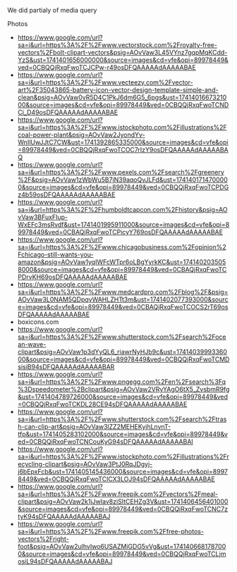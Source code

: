 We did partialy of media query





Photos
   - https://www.google.com/url?sa=i&url=https%3A%2F%2Fwww.vectorstock.com%2Froyalty-free-vectors%2Fbolt-clipart-vectors&psig=AOvVaw3L45VYnz7gqpMqKCdd-YzS&ust=1741401656000000&source=images&cd=vfe&opi=89978449&ved=0CBQQjRxqFwoTCJCPw-r49osDFQAAAAAdAAAAABAE
   - https://www.google.com/url?sa=i&url=https%3A%2F%2Fwww.vecteezy.com%2Fvector-art%2F35043865-battery-icon-vector-design-template-simple-and-clean&psig=AOvVaw0vR5D4C1PkJ6dm6G5_6pgs&ust=1741401667321000&source=images&cd=vfe&opi=89978449&ved=0CBQQjRxqFwoTCNDCi_D49osDFQAAAAAdAAAAABAE
   - https://www.google.com/url?sa=i&url=https%3A%2F%2Fwww.istockphoto.com%2Fillustrations%2Fcoal-power-plant&psig=AOvVaw2JyondYv-WnIlUwJJtC7CW&ust=1741392865335000&source=images&cd=vfe&opi=89978449&ved=0CBQQjRxqFwoTCOC7rIzY9osDFQAAAAAdAAAAABAQ
   - https://www.google.com/url?sa=i&url=https%3A%2F%2Fwww.pexels.com%2Fsearch%2Fgreenery%2F&psig=AOvVaw1zWbWu5B7jN39aqoQvJLFd&ust=1741401714700000&source=images&cd=vfe&opi=89978449&ved=0CBQQjRxqFwoTCPDGz4b59osDFQAAAAAdAAAAABAE
   - https://www.google.com/url?sa=i&url=https%3A%2F%2Fhumboldtcapcon.com%2Fhistory&psig=AOvVaw3BFuxFIup-WxEFc3msRvdf&ust=1741401995911000&source=images&cd=vfe&opi=89978449&ved=0CBAQjRxqFwoTCPicyY769osDFQAAAAAdAAAAABAE
   - https://www.google.com/url?sa=i&url=https%3A%2F%2Fwww.chicagobusiness.com%2Fopinion%2Fchicago-still-wants-you-amazon&psig=AOvVaw1yqIWFcWTpr6oLBgYyrkKC&ust=1741402035058000&source=images&cd=vfe&opi=89978449&ved=0CBAQjRxqFwoTCPDrvKH69osDFQAAAAAdAAAAABAE
   - https://www.google.com/url?sa=i&url=https%3A%2F%2Fwww.medcardpro.com%2Fblog%2F&psig=AOvVaw3L0NAM5QDpqvWAHLZHTt3m&ust=1741402077393000&source=images&cd=vfe&opi=89978449&ved=0CBAQjRxqFwoTCOCS2rT69osDFQAAAAAdAAAAABAE
   - boxicons.com
   - https://www.google.com/url?sa=i&url=https%3A%2F%2Fwww.shutterstock.com%2Fsearch%2Focean-wave-clipart&psig=AOvVaw1p3dYyQL6_riawrNyHJb9c&ust=1741403999336000&source=images&cd=vfe&opi=89978449&ved=0CBQQjRxqFwoTCMDsisiB94sDFQAAAAAdAAAAABAR
   - https://www.google.com/url?sa=i&url=https%3A%2F%2Fwww.pngegg.com%2Fen%2Fsearch%3Fq%3Dspeedometer%2Bclipart&psig=AOvVaw2VRyYAgO6tX5_ZvsbmR9fg&ust=1741404789726000&source=images&cd=vfe&opi=89978449&ved=0CBQQjRxqFwoTCKDL28CE94sDFQAAAAAdAAAAABAE
   - https://www.google.com/url?sa=i&url=https%3A%2F%2Fwww.shutterstock.com%2Fsearch%2Ftrash-can-clip-art&psig=AOvVaw3lZZ2MEHEKyjhLnvnT-tfp&ust=1741405283102000&source=images&cd=vfe&opi=89978449&ved=0CBQQjRxqFwoTCNCouKyG94sDFQAAAAAdAAAAABAI
   - https://www.google.com/url?sa=i&url=https%3A%2F%2Fwww.istockphoto.com%2Fillustrations%2Frecycling-clipart&psig=AOvVaw3PtJ0RqJDgyj-j6bEpxFcb&ust=1741405145436000&source=images&cd=vfe&opi=89978449&ved=0CBQQjRxqFwoTCICX3LOJ94sDFQAAAAAdAAAAABAE
   - https://www.google.com/url?sa=i&url=https%3A%2F%2Fwww.freepik.com%2Fvectors%2Fmeal-clipart&psig=AOvVaw2k1jJwIav8ziSItCEHZg3V&ust=1741406456401000&source=images&cd=vfe&opi=89978449&ved=0CBQQjRxqFwoTCNC7ztyK94sDFQAAAAAdAAAAABAJ
   - https://www.google.com/url?sa=i&url=https%3A%2F%2Fwww.freepik.com%2Ffree-photos-vectors%2Fright-foot&psig=AOvVaw2ulhvIwo6USAZMiGDG5vVg&ust=1741406681787000&source=images&cd=vfe&opi=89978449&ved=0CBQQjRxqFwoTCLjmosiL94sDFQAAAAAdAAAAABAJ